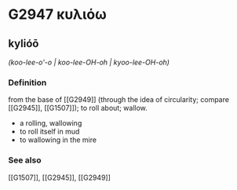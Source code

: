 # G2947 κυλιόω

## kylióō

_(koo-lee-o'-o | koo-lee-OH-oh | kyoo-lee-OH-oh)_

### Definition

from the base of [[G2949]] (through the idea of circularity; compare [[G2945]], [[G1507]]); to roll about; wallow.

- a rolling, wallowing
- to roll itself in mud
- to wallowing in the mire

### See also

[[G1507]], [[G2945]], [[G2949]]

